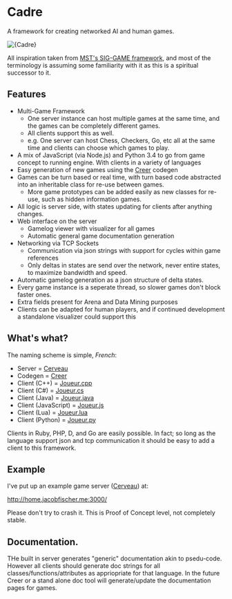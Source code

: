 # Cadre
A framework for creating networked AI and human games.

![{Cadre}](http://i.imgur.com/17wwI3f.png)

All inspiration taken from [MST's SIG-GAME framework](https://github.com/siggame), and most of the terminology is assuming some familiarity with it as this is a spiritual successor to it.

## Features

* Multi-Game Framework
  * One server instance can host multiple games at the same time, and the games can be completely different games.
  * All clients support this as well.
  * e.g. One server can host Chess, Checkers, Go, etc all at the same time and clients can choose which games to play.
* A mix of JavaScript (via Node.js) and Python 3.4 to go from game concept to running engine. With clients in a variety of languages
* Easy generation of new games using the [Creer](https://github.com/JacobFischer/Creer) codegen
* Games can be turn based or real time, with turn based code abstracted into an inheritable class for re-use between games.
  * More game prototypes can be added easily as new classes for re-use, such as hidden information games.
* All logic is server side, with states updating for clients after anything changes.
* Web interface on the server
  * Gamelog viewer with visualizer for all games
  * Automatic general game documentation generation
* Networking via TCP Sockets
  * Communication via json strings with support for cycles within game references
  * Only deltas in states are send over the network, never entire states, to maximize bandwidth and speed.
* Automatic gamelog generation as a json structure of delta states.
* Every game instance is a seperate thread, so slower games don't block faster ones.
* Extra fields present for Arena and Data Mining purposes
* Clients can be adapted for human players, and if continued development a standalone visualizer could support this

## What's what?

The naming scheme is simple, *French*:

* Server = [Cerveau](https://github.com/JacobFischer/Cerveau)
* Codegen = [Creer](https://github.com/JacobFischer/Creer)
* Client (C++) = [Joueur.cpp](https://github.com/JacobFischer/Joueur.cpp)
* Client (C#) = [Joueur.cs](https://github.com/JacobFischer/Joueur.cs)
* Client (Java) = [Joueur.java](https://github.com/JacobFischer/Joueur.java)
* Client (JavaScript) = [Joueur.js](https://github.com/JacobFischer/Joueur.js)
* Client (Lua) = [Joueur.lua](https://github.com/JacobFischer/Joueur.lua)
* Client (Python) = [Joueur.py](https://github.com/JacobFischer/Joueur.py)

Clients in Ruby, PHP, D, and Go are easily possible. In fact; so long as the language support json and tcp communication it should be easy to add a client to this framework.

## Example

I've put up an example game server ([Cerveau](https://github.com/JacobFischer/Cerveau)) at:

http://home.jacobfischer.me:3000/

Please don't try to crash it. This is Proof of Concept level, not completely stable.

## Documentation.

THe built in server generates "generic" documentation akin to psedu-code. However all clients should generate doc strings for all classes/functions/attributes as appriopriate for that language. In the future Creer or a stand alone doc tool will generate/update the documentation pages for games.

